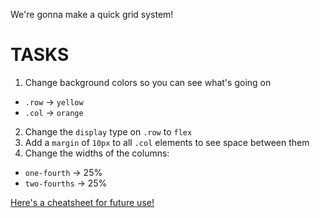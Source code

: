 We're gonna make a quick grid system!

# TASKS
1. Change background colors so you can see what's going on
  - `.row` -> `yellow`
  - `.col` -> `orange`
2. Change the `display` type on `.row` to `flex`
3. Add a `margin` of `10px` to all `.col` elements to see space between them
4. Change the widths of the columns:
  - `one-fourth` -> 25%
  - `two-fourths` -> 25%

[Here's a cheatsheet for future use!](http://jonibologna.com/content/images/flexboxsheet.pdf)

